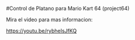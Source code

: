 #Control de Platano para Mario Kart 64 (project64)

Mira el video para mas informacion:

https://youtu.be/rybheIsJfKQ
